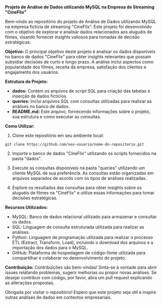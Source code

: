 **Projeto de Análise de Dados utilizando MySQL na Empresa de Streaming "CineFlix"**

Bem-vindo ao repositório do projeto de Análise de Dados utilizando MySQL na empresa fictícia de streaming "CineFlix". Este projeto foi desenvolvido com o objetivo de explorar e analisar dados relacionados aos aluguéis de filmes, visando fornecer insights valiosos para tomadas de decisão estratégicas.

**Objetivo:**
O principal objetivo deste projeto é analisar os dados disponíveis no banco de dados "CineFlix" para obter insights relevantes que possam subsidiar decisões de curto e longo prazo. A análise inclui aspectos como popularidade dos filmes, receita da empresa, satisfação dos clientes e engajamento dos usuários.

**Estrutura do Projeto:**
- **dados:** Contém os arquivos de script SQL para criação das tabelas e inserção de dados fictícios.
- **queries:** Inclui arquivos SQL com consultas utilizadas para realizar as análises no banco de dados.
- **README.md:** Este arquivo, fornecendo informações sobre o projeto, sua estrutura e como executar as consultas.

**Como Utilizar:**
1. Clone este repositório em seu ambiente local:

```
git clone https://github.com/seu-usuario/nome-do-repositorio.git
```

2. Importe o banco de dados "CineFlix" utilizando os scripts fornecidos na pasta "dados".

3. Execute as consultas disponíveis na pasta "queries" utilizando um cliente MySQL de sua preferência. As consultas estão organizadas em arquivos separados de acordo com os tipos de análises realizadas.

4. Explore os resultados das consultas para obter insights sobre os aluguéis de filmes na "CineFlix" e utilize essas informações para tomar decisões estratégicas.

**Recursos Utilizados:**
- MySQL: Banco de dados relacional utilizado para armazenar e consultar os dados.
- SQL: Linguagem de consulta estruturada utilizada para realizar as análises.
- Python: Linguagem de programação utilizada para realizar o processo ETL (Extract, Transform, Load), incluindo o download dos arquivos e a importação dos dados para o MySQL.
- GitHub: Plataforma de hospedagem de código-fonte utilizada para compartilhar e colaborar no desenvolvimento do projeto.

**Contribuição:**
Contribuições são bem-vindas! Sinta-se à vontade para abrir issues relatando problemas, sugerir melhorias ou propor novas análises. Se desejar contribuir com código, por favor, abra um pull request explicando as alterações propostas.


Obrigada por visitar o repositório! Espero que este projeto seja útil e inspire outras análises de dados em contextos empresariais.